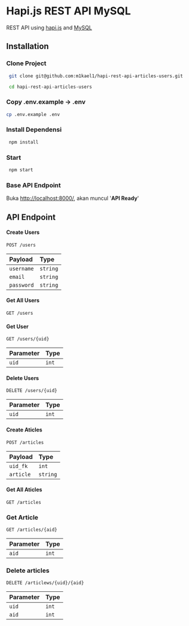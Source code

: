 # Hapi.js REST API MySQL

REST API using [hapi.js](https://hapi.dev/) and [MySQL](https://www.mysql.com/)

## Installation

### Clone Project

```bash
 git clone git@github.com:m1kael1/hapi-rest-api-articles-users.git
```

```bash
 cd hapi-rest-api-articles-users
```

### Copy .env.example -> .env

```bash
cp .env.example .env
```

### Install Dependensi

```bash
 npm install
```

### Start

```bash
 npm start
```

### Base API Endpoint

Buka [http://localhost:8000/](http://localhost:3000/api/v1), akan muncul '**API Ready**'

## API Endpoint

#### Create Users

```http
POST /users
```

| Payload    | Type     |
| :--------- | :------- |
| `username` | `string` |
| `email`    | `string` |
| `password` | `string` |

#### Get All Users

```http
GET /users
```

#### Get User

```http
GET /users/{uid}
```

| Parameter | Type  |
| :-------- | :---- |
| `uid`     | `int` |

#### Delete Users

```http
DELETE /users/{uid}
```

| Parameter | Type  |
| :-------- | :---- |
| `uid`     | `int` |

#### Create Aticles

```http
POST /articles
```

| Payload   | Type     |
| :-------- | :------- |
| `uid_fk`  | `int`    |
| `article` | `string` |

#### Get All Aticles

```http
GET /articles
```

### Get Article

```http
GET /articles/{aid}
```

| Parameter | Type  |
| :-------- | :---- |
| `aid`     | `int` |

### Delete articles

```http
DELETE /articlews/{uid}/{aid}
```

| Parameter | Type  |
| :-------- | :---- |
| `uid`     | `int` |
| `aid`     | `int` |
